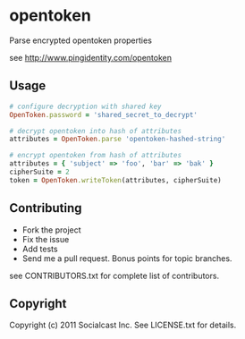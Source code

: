 # opentoken

Parse encrypted opentoken properties

see http://www.pingidentity.com/opentoken

## Usage

```ruby
# configure decryption with shared key
OpenToken.password = 'shared_secret_to_decrypt'

# decrypt opentoken into hash of attributes
attributes = OpenToken.parse 'opentoken-hashed-string'

# encrypt opentoken from hash of attributes
attributes = { 'subject' => 'foo', 'bar' => 'bak' }
cipherSuite = 2
token = OpenToken.writeToken(attributes, cipherSuite) 

```
  
## Contributing
 
* Fork the project
* Fix the issue
* Add tests
* Send me a pull request. Bonus points for topic branches.

see CONTRIBUTORS.txt for complete list of contributors.

## Copyright

Copyright (c) 2011 Socialcast Inc.
See LICENSE.txt for details.
